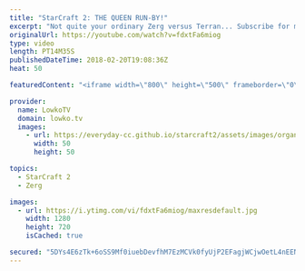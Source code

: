 ```yaml
---
title: "StarCraft 2: THE QUEEN RUN-BY!"
excerpt: "Not quite your ordinary Zerg versus Terran... Subscribe for more videos: http://lowko.tv/youtube The Zerg... Mothership?! https://goo.gl/bZtVFG  A really fun match of Silver League Zerg versus Terran. The Terran decided to take a page out of the Protoss book of cheese and try it for himself. The Zerg"
originalUrl: https://youtube.com/watch?v=fdxtFa6miog
type: video
length: PT14M35S
publishedDateTime: 2018-02-20T19:08:36Z
heat: 50

featuredContent: "<iframe width=\"800\" height=\"500\" frameborder=\"0\" src=\"https://www.youtube.com/embed/fdxtFa6miog\" allow=\"accelerometer; autoplay; encrypted-media; gyroscope; picture-in-picture\" allowfullscreen></iframe>"

provider:
  name: LowkoTV
  domain: lowko.tv
  images:
    - url: https://everyday-cc.github.io/starcraft2/assets/images/organizations/lowko.tv-50x50.jpg
      width: 50
      height: 50

topics:
  - StarCraft 2
  - Zerg

images:
  - url: https://i.ytimg.com/vi/fdxtFa6miog/maxresdefault.jpg
    width: 1280
    height: 720
    isCached: true

secured: "5DYs4E6zTk+6oSS9Mf0iuebDevfhM7EzMCVk0fyUjP2EFagjWCjwOetL4nEENo6/mmPUC0nrNe+hJ6Tsap2Wyhyw+RsWK5NYgqCs/L/ugDhZtUEYwycH+qhaLUGppNcV7EmeFYXKodVSHcUjXByiIhk6GUqEYlfrepKwj2hRd9DWopCqYakXuf1El+Wnzs3e3WOAOdCdTo4b5wlJHPwDrZ0IN9B4teubnCOzX59KmjwMU+n6V8xebYTGJ+jGDYV6WelG8gkm3c0Vetw6a43Rgkn2lAFMfWIRgkS7z4+CCegQY7AdSvZEhMqOqVA+sXxytXAX47hU94dHn8kZSA5TJbMoYEpB8FaXC+QeHns6a1WIz2uVIaYIeCljrT1ErGmBZujxgFagnI6C5/+O8ObDDOgKPm73B6IZgDyUu4MWl3g=;I5lUe3F9V6RzO2SEtm7wcQ=="
---
```


